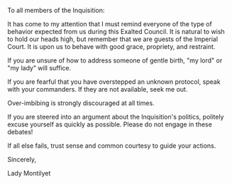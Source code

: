 To all members of the Inquisition:

It has come to my attention that I must remind everyone of the type of behavior expected from us during this Exalted Council. It is natural to wish to hold our heads high, but remember that we are guests of the Imperial Court. It is upon us to behave with good grace, propriety, and restraint.

If you are unsure of how to address someone of gentle birth, "my lord" or "my lady" will suffice.

If you are fearful that you have overstepped an unknown protocol, speak with your commanders. If they are not available, seek me out.

Over-imbibing is strongly discouraged at all times.

If you are steered into an argument about the Inquisition's politics, politely excuse yourself as quickly as possible. Please do not engage in these debates!

If all else fails, trust sense and common courtesy to guide your actions.

Sincerely,

Lady Montilyet
